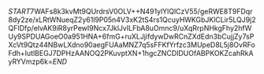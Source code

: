 $START$7WAFs8k3kvMt9QUrdrsV0OLV++N491ylYlQlCzV55/geRWE8T9FDqr8dy2ze/xLRtWNueqZ2y61l9P05n4V3xK2tS4rs1QcuyHWKGbJKlCLir5LQJ9j2QFIDfp/elvAK9iR8yrPewI9Ncx7JklJvILFbA8uOmnc9/uXqRrpNHkgFhy2hfWUy9SPDUAGoeO0a951HNA+6fmG+ruXLJjifdywDwRCnZXdEdn3bCujjZy7sPXcVt9Qtz44NBwLXdno90aegFUAaMNZ7q5sFFKfYrfzc3MUpeD8L5j8OvRFoFdh+IutlBEGJ7DPHzAANOQ2PKuvptXN+1hgcZNCDIDUOfABPKOKZcahRkAyRYVmzp6k=$END$